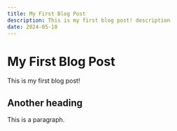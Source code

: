 ```yaml
---
title: My First Blog Post
description: This is my first blog post! description
date: 2024-05-10
---
```


# My First Blog Post

This is my first blog post!

## Another heading

This is a paragraph.
